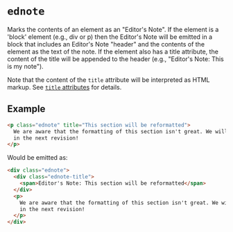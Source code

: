 # `ednote`

Marks the contents of an element as an "Editor's Note". If the element is a 'block' element (e.g., div or p) then the Editor's Note will be emitted in a block that includes an Editor's Note "header" and the contents of the element as the text of the note. If the element also has a title attribute, the content of the title will be appended to the header (e.g., "Editor's Note: This is my note").

Note that the content of the `title` attribute will be interpreted as HTML markup. See [`title` attributes](title-attributes) for details.

## Example

```html "example": "An Editor's note."
<p class="ednote" title="This section will be reformatted">
  We are aware that the formatting of this section isn't great. We will fix it
  in the next revision!
</p>
```

Would be emitted as:

<samp>

```html
<div class="ednote">
  <div class="ednote-title">
    <span>Editor's Note: This section will be reformatted</span>
  </div>
  <p>
    We are aware that the formatting of this section isn't great. We will fix it
    in the next revision!
  </p>
</div>
```

</samp>
